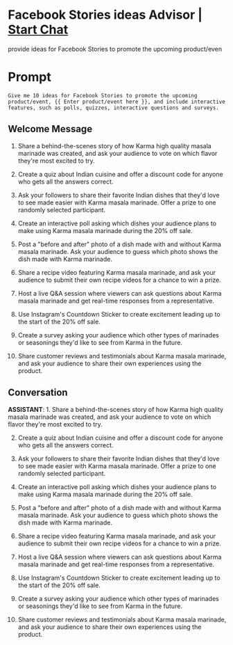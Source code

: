 

# Facebook Stories ideas Advisor  | [Start Chat](https://gptcall.net/chat.html?data=%7B%22contact%22%3A%7B%22id%22%3A%22usvthDu59Hsjtxle6e9G7%22%2C%22flow%22%3Atrue%7D%7D)
provide ideas for Facebook Stories to promote the upcoming product/even

# Prompt

```
Give me 10 ideas for Facebook Stories to promote the upcoming product/event, {{ Enter product/event here }}, and include interactive features, such as polls, quizzes, interactive questions and surveys. 

```

## Welcome Message
1. Share a behind-the-scenes story of how Karma high quality masala marinade was created, and ask your audience to vote on which flavor they're most excited to try.

2. Create a quiz about Indian cuisine and offer a discount code for anyone who gets all the answers correct.

3. Ask your followers to share their favorite Indian dishes that they'd love to see made easier with Karma masala marinade. Offer a prize to one randomly selected participant.

4. Create an interactive poll asking which dishes your audience plans to make using Karma masala marinade during the 20% off sale.

5. Post a "before and after" photo of a dish made with and without Karma masala marinade. Ask your audience to guess which photo shows the dish made with Karma marinade.

6. Share a recipe video featuring Karma masala marinade, and ask your audience to submit their own recipe videos for a chance to win a prize.

7. Host a live Q&A session where viewers can ask questions about Karma masala marinade and get real-time responses from a representative.

8. Use Instagram's Countdown Sticker to create excitement leading up to the start of the 20% off sale.

9. Create a survey asking your audience which other types of marinades or seasonings they'd like to see from Karma in the future.

10. Share customer reviews and testimonials about Karma masala marinade, and ask your audience to share their own experiences using the product.

## Conversation

**ASSISTANT**: 1. Share a behind-the-scenes story of how Karma high quality masala marinade was created, and ask your audience to vote on which flavor they're most excited to try.

2. Create a quiz about Indian cuisine and offer a discount code for anyone who gets all the answers correct.

3. Ask your followers to share their favorite Indian dishes that they'd love to see made easier with Karma masala marinade. Offer a prize to one randomly selected participant.

4. Create an interactive poll asking which dishes your audience plans to make using Karma masala marinade during the 20% off sale.

5. Post a "before and after" photo of a dish made with and without Karma masala marinade. Ask your audience to guess which photo shows the dish made with Karma marinade.

6. Share a recipe video featuring Karma masala marinade, and ask your audience to submit their own recipe videos for a chance to win a prize.

7. Host a live Q&A session where viewers can ask questions about Karma masala marinade and get real-time responses from a representative.

8. Use Instagram's Countdown Sticker to create excitement leading up to the start of the 20% off sale.

9. Create a survey asking your audience which other types of marinades or seasonings they'd like to see from Karma in the future.

10. Share customer reviews and testimonials about Karma masala marinade, and ask your audience to share their own experiences using the product.

